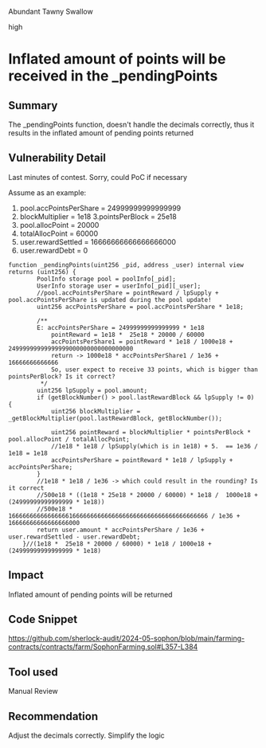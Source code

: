 Abundant Tawny Swallow

high

# Inflated amount of points will be received in the _pendingPoints

## Summary
The _pendingPoints function, doesn't handle the decimals correctly, thus it results in the inflated amount of pending points returned

## Vulnerability Detail
Last minutes of contest. Sorry, could PoC if necessary 


Assume as an example:
1. pool.accPointsPerShare = 24999999999999999
2. blockMultiplier = 1e18
3.pointsPerBlock = 25e18
4. pool.allocPoint = 20000
5. totalAllocPoint = 60000
6. user.rewardSettled = 16666666666666666000
7. user.rewardDebt = 0

```solidity
function _pendingPoints(uint256 _pid, address _user) internal view returns (uint256) {
        PoolInfo storage pool = poolInfo[_pid];
        UserInfo storage user = userInfo[_pid][_user];
        //pool.accPointsPerShare = pointReward / lpSupply + pool.accPointsPerShare is updated during the pool update!
        uint256 accPointsPerShare = pool.accPointsPerShare * 1e18;
        
        /**
        E: accPointsPerShare = 24999999999999999 * 1e18
            pointReward = 1e18 *  25e18 * 20000 / 60000
            accPointsPerShare1 = pointReward * 1e18 / 1000e18 + 24999999999999999000000000000000000
            return -> 1000e18 * accPointsPerShare1 / 1e36 + 16666666666666
            So, user expect to receive 33 points, which is bigger than pointsPerBlock? Is it correct?
         */
        uint256 lpSupply = pool.amount;
        if (getBlockNumber() > pool.lastRewardBlock && lpSupply != 0) {
            uint256 blockMultiplier = _getBlockMultiplier(pool.lastRewardBlock, getBlockNumber());

            uint256 pointReward = blockMultiplier * pointsPerBlock * pool.allocPoint / totalAllocPoint;
            //1e18 * 1e18 / lpSupply(which is in 1e18) + 5.  == 1e36 / 1e18 = 1e18
            accPointsPerShare = pointReward * 1e18 / lpSupply + accPointsPerShare;
        }
        //1e18 * 1e18 / 1e36 -> which could result in the rounding? Is it correct
        //500e18 * ((1e18 * 25e18 * 20000 / 60000) * 1e18 /  1000e18 + (24999999999999999 * 1e18)) 
        //500e18 * 16666666666666666166666666666666666666666666666666666666 / 1e36 + 16666666666666666000
        return user.amount * accPointsPerShare / 1e36 + user.rewardSettled - user.rewardDebt;
    }//(1e18 *  25e18 * 20000 / 60000) * 1e18 / 1000e18 + (24999999999999999 * 1e18)
```
## Impact
Inflated amount of pending points will be returned

## Code Snippet
https://github.com/sherlock-audit/2024-05-sophon/blob/main/farming-contracts/contracts/farm/SophonFarming.sol#L357-L384

## Tool used
Manual Review

## Recommendation
Adjust the decimals correctly. Simplify the logic
